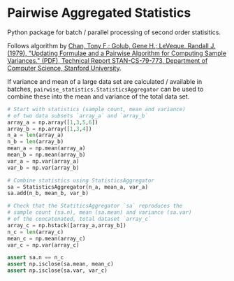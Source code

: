 # Pairwise Aggregated Statistics

Python package for batch / parallel processing of second order statisitics.

Follows algorithm by [Chan, Tony F.; Golub, Gene H.; LeVeque, Randall J. (1979), "Updating Formulae and a Pairwise Algorithm for Computing Sample Variances." (PDF), Technical Report STAN-CS-79-773, Department of Computer Science, Stanford University](http://i.stanford.edu/pub/cstr/reports/cs/tr/79/773/CS-TR-79-773.pdf).

If variance and mean of a large data set are calculated / available in batches,
`pairwise_statistics.StatisticsAggregator` can be used to combine these into the mean and variance of the total data set.

```python
# Start with statistics (sample count, mean and variance)
# of two data subsets `array_a` and `array_b`
array_a = np.array([1,3,5,6])
array_b = np.array([1,3,4])
n_a = len(array_a)
n_b = len(array_b)
mean_a = np.mean(array_a)
mean_b = np.mean(array_b)
var_a = np.var(array_a)
var_b = np.var(array_b)

# Combine statistics using StatisticsAggregator
sa = StatisticsAggregator(n_a, mean_a, var_a)
sa.add(n_b, mean_b, var_b)

# Check that the StatiticsAggregator `sa` reproduces the
# sample count (sa.n), mean (sa.mean) and variance (sa.var)
# of the concatenated, total dataset `array_c`
array_c = np.hstack([array_a,array_b])
n_c = len(array_c)
mean_c = np.mean(array_c)
var_c = np.var(array_c)

assert sa.n == n_c
assert np.isclose(sa.mean, mean_c)
assert np.isclose(sa.var, var_c)
```

